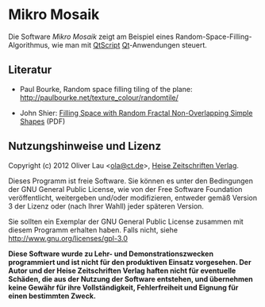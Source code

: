 Mikro Mosaik
===========

Die Software _Mikro Mosaik_ zeigt am Beispiel eines Random-Space-Filling-Algorithmus, wie man mit <a href="http://doc.qt.digia.com/4.8-snapshot/scripting.html">QtScript</a> <a href="http://qt-project.org/">Qt</a>-Anwendungen steuert.

Literatur
---------

* Paul Bourke, Random space filling tiling of the plane: http://paulbourke.net/texture_colour/randomtile/

* John Shier: <a href="https://github.com/downloads/ola-ct/mikromosaik/Filling%20Space%20with%20Random%20Fractal%20Non-Overlapping%20Simple%20Shapes.pdf">Filling Space with Random Fractal Non-Overlapping Simple Shapes</a> (PDF)

Nutzungshinweise und Lizenz
---------------------------

Copyright (c) 2012 Oliver Lau &lt;ola@ct.de&gt;, <a href="http://www.heise.de/">Heise Zeitschriften Verlag</a>.

Dieses Programm ist freie Software. Sie können es unter den Bedingungen der GNU General Public License, wie von der Free Software Foundation veröffentlicht, weitergeben und/oder modifizieren, entweder gemäß Version 3 der Lizenz oder (nach Ihrer Wahll) jeder späteren Version.

Sie sollten ein Exemplar der GNU General Public License zusammen mit diesem Programm erhalten haben. Falls nicht, siehe http://www.gnu.org/licenses/gpl-3.0 

__Diese Software wurde zu Lehr- und Demonstrationszwecken programmiert und ist nicht für den produktiven Einsatz vorgesehen. Der Autor und der Heise Zeitschriften Verlag haften nicht für eventuelle Schäden, die aus der Nutzung der Software entstehen, und übernehmen keine Gewähr für ihre Vollständigkeit, Fehlerfreiheit und Eignung für einen bestimmten Zweck.__